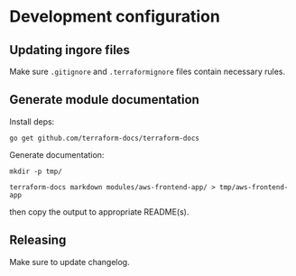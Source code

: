 # Development configuration

## Updating ingore files

Make sure `.gitignore` and `.terraformignore` files contain necessary rules.

## Generate module documentation

Install deps:
```
go get github.com/terraform-docs/terraform-docs
```

Generate documentation:
```
mkdir -p tmp/

terraform-docs markdown modules/aws-frontend-app/ > tmp/aws-frontend-app
```

then copy the output to appropriate README(s).

## Releasing

Make sure to update changelog.
